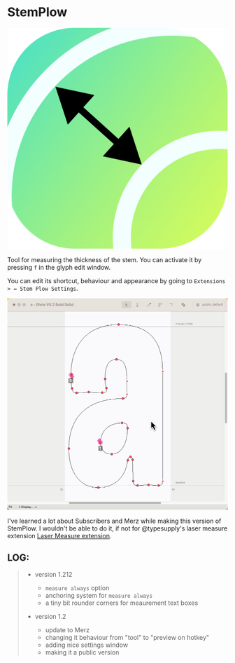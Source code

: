 # StemPlow



![StemPlow-icon](images/StemPlow-icon.png)

Tool for measuring the thickness of the stem. You can activate it by pressing `f` in the glyph edit window.

You can edit its shortcut, behaviour and appearance by going to
`Extensions > ↔ Stem Plow Settings`.



![animation](images/animation.gif)

I've learned a lot about Subscribers and Merz while making this version of StemPlow. I wouldn't be able to do it, if not for @typesupply's  laser measure extension [Laser Measure extension](https://github.com/typesupply/lasermeasure/).


## LOG:

> - version 1.212
>	 - `measure always` option
>	 - anchoring system for `measure always`
>	 - a tiny bit rounder corners for meaurement text boxes
>
> - version 1.2
>	 - update to Merz
>	 - changing it behaviour from "tool" to "preview on hotkey"
>	 - adding nice settings window
>	 - making it a public version


